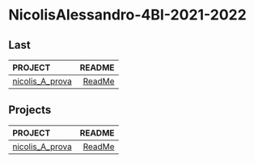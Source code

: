 # NicolisAlessandro-4BI-2021-2022

## Last

| PROJECT | README |
| :--- | ---: |
| [nicolis_A_prova](https://github.com/NicolisAlessandro/NicolisAlessandro-4BI-2021-2022/tree/master/src/nicolis_A_prova/bin) | [ReadMe](https://github.com/NicolisAlessandro/NicolisAlessandro-4BI-2021-2022/tree/master/src/nicolis_A_prova/doc/README.md) |

## Projects

| PROJECT | README |
| :--- | ---: |
| [nicolis_A_prova](https://github.com/NicolisAlessandro/NicolisAlessandro-4BI-2021-2022/tree/master/src/nicolis_A_prova/bin) | [ReadMe](https://github.com/NicolisAlessandro/NicolisAlessandro-4BI-2021-2022/tree/master/src/nicolis_A_prova/doc/README.md) |
